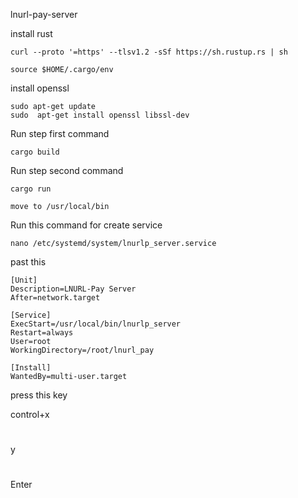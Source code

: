 lnurl-pay-server

install rust

```
curl --proto '=https' --tlsv1.2 -sSf https://sh.rustup.rs | sh
```
```
source $HOME/.cargo/env
```
install openssl
```
sudo apt-get update
sudo  apt-get install openssl libssl-dev
```
Run step first command

```
cargo build
```

Run step second command

```
cargo run
```

```
move to /usr/local/bin

```


Run this command for create service
```
nano /etc/systemd/system/lnurlp_server.service
```
past this 

```
[Unit]
Description=LNURL-Pay Server
After=network.target

[Service]
ExecStart=/usr/local/bin/lnurlp_server
Restart=always
User=root
WorkingDirectory=/root/lnurl_pay

[Install]
WantedBy=multi-user.target
```





press this key 

control+x
#

y

#
Enter
#




